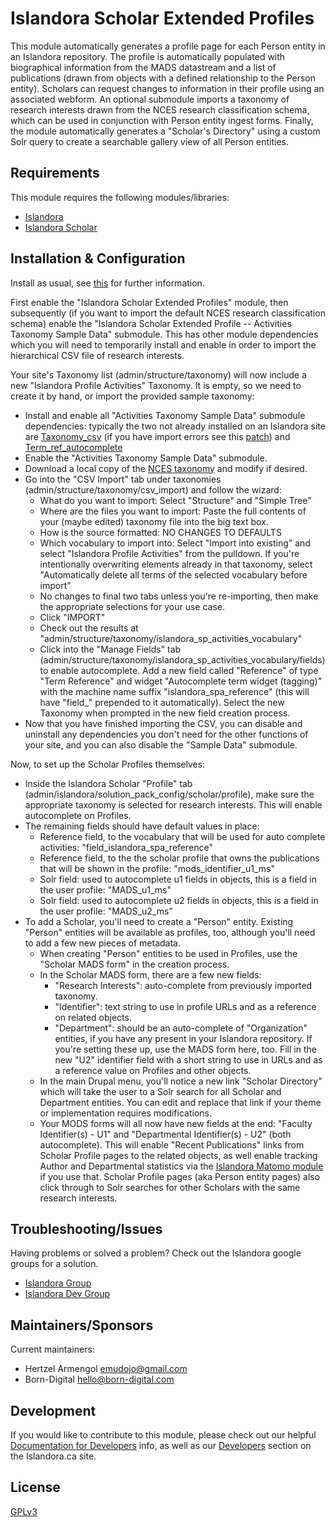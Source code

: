 # Islandora Scholar Extended Profiles

This module automatically generates a profile page for each Person entity in an Islandora repository. The profile is automatically populated with biographical information from the MADS datastream and a list of publications (drawn from objects with a defined relationship to the Person entity). Scholars can request changes to information in their profile using an associated webform. An optional submodule imports a taxonomy of research interests drawn from the NCES research classification schema, which can be used in conjunction with Person entity ingest forms. Finally, the module automatically generates a "Scholar's Directory" using a custom Solr query to create a searchable gallery view of all Person entities.

## Requirements

This module requires the following modules/libraries:

* [Islandora](https://github.com/islandora/islandora)
* [Islandora Scholar](https://github.com/islandora/islandora_scholar)

## Installation & Configuration

Install as usual, see [this](https://drupal.org/documentation/install/modules-themes/modules-7) for further information.

First enable the "Islandora Scholar Extended Profiles" module, then subsequently (if you want to import the default NCES research classification schema) enable the "Islandora Scholar Extended Profile -- Activities Taxonomy Sample Data" submodule. This has other module dependencies which you will need to temporarily install and enable in order to import the hierarchical CSV file of research interests.

Your site's Taxonomy list (admin/structure/taxonomy) will now include a new "Islandora Profile Activities" Taxonomy. It is empty, so we need to create it by hand, or import the provided sample taxonomy:
* Install and enable all "Activities Taxonomy Sample Data" submodule dependencies: typically the two not already installed on an Islandora site are [Taxonomy_csv](https://www.drupal.org/project/taxonomy_csv) (if you have import errors see this [patch](https://www.drupal.org/project/taxonomy_csv/issues/2833513)) and [Term_ref_autocomplete](https://www.drupal.org/project/Term_ref_autocomplete)
* Enable the "Activities Taxonomy Sample Data" submodule.
* Download a local copy of the [NCES taxonomy](https://raw.githubusercontent.com/Islandora-Collaboration-Group/islandora_scholar_profiles/master/modules/islandora_scholar_profile_activity_import/files/LASIR%20Research%20Classification%20Taxonomy%20-%20H_LASIR_Taxonomy_strict_levels.csv) and modify if desired.
* Go into the "CSV Import" tab under taxonomies (admin/structure/taxonomy/csv_import) and follow the wizard:
  * What do you want to import: Select "Structure" and "Simple Tree"
  * Where are the files you want to import: Paste the full contents of your (maybe edited) taxonomy file into the big text box.
  * How is the source formatted: NO CHANGES TO DEFAULTS
  * Which vocabulary to import into: Select "Import into existing" and select "Islandora Profile Activities" from the pulldown. If you're intentionally overwriting elements already in that taxonomy, select "Automatically delete all terms of the selected vocabulary before import"
  * No changes to final two tabs unless you're re-importing, then make the appropriate selections for your use case.
  * Click "IMPORT"
  * Check out the results at "admin/structure/taxonomy/islandora_sp_activities_vocabulary"
  * Click into the "Manage Fields" tab (admin/structure/taxonomy/islandora_sp_activities_vocabulary/fields) to enable autocomplete. Add a new field called "Reference" of type "Term Reference" and widget "Autocomplete term widget (tagging)" with the machine name suffix "islandora_spa_reference" (this will have "field_" prepended to it automatically). Select the new Taxonomy when prompted in the new field creation process.
* Now that you have finished importing the CSV, you can disable and uninstall any dependencies you don't need for the other functions of your site, and you can also disable the "Sample Data" submodule.

Now, to set up the Scholar Profiles themselves:
* Inside the Islandora Scholar "Profile" tab (admin/islandora/solution_pack_config/scholar/profile), make sure the appropriate taxonomy is selected for research interests. This will enable autocomplete on Profiles.
* The remaining fields should have default values in place:
  * Reference field, to the vocabulary that will be used for auto complete activities: "field_islandora_spa_reference"
  * Reference field, to the the scholar profile that owns the publications that will be shown in the profile: "mods_identifier_u1_ms"
  * Solr field: used to autocomplete u1 fields in objects, this is a field in the user profile: "MADS_u1_ms"
  * Solr field: used to autocomplete u2 fields in objects, this is a field in the user profile: "MADS_u2_ms"
* To add a Scholar, you'll need to create a "Person" entity. Existing "Person" entities will be available as profiles, too, although you'll need to add a few new pieces of metadata.
  * When creating "Person" entities to be used in Profiles, use the "Scholar MADS form" in the creation process.
  * In the Scholar MADS form, there are a few new fields:
    * "Research Interests": auto-complete from previously imported taxonomy.
    * "Identifier": text string to use in profile URLs and as a reference on related objects.
    * "Department": should be an auto-complete of "Organization" entities, if you have any present in your Islandora repository. If you're setting these up, use the MADS form here, too. Fill in the new "U2" identifier field with a short string to use in URLs and as a reference value on Profiles and other objects.
  * In the main Drupal menu, you'll notice a new link "Scholar Directory" which will take the user to a Solr search for all Scholar and Department entities. You can edit and replace that link if your theme or implementation requires modifications.
  * Your MODS forms will all now have new fields at the end: "Faculty Identifier(s) - U1" and "Departmental Identifier(s) - U2" (both autocomplete). This will enable "Recent Publications" links from Scholar Profile pages to the related objects, as well enable tracking Author and Departmental statistics via the [Islandora Matomo module](https://github.com/mnylc/islandora_matomo) if you use that. Scholar Profile pages (aka Person entity pages) also click through to Solr searches for other Scholars with the same research interests.

## Troubleshooting/Issues

Having problems or solved a problem? Check out the Islandora google groups for a solution.

* [Islandora Group](https://groups.google.com/forum/?hl=en&fromgroups#!forum/islandora)
* [Islandora Dev Group](https://groups.google.com/forum/?hl=en&fromgroups#!forum/islandora-dev)

## Maintainers/Sponsors

Current maintainers:

* Hertzel Armengol <emudojo@gmail.com>
* Born-Digital <hello@born-digital.com>

## Development

If you would like to contribute to this module, please check out our helpful [Documentation for Developers](https://github.com/Islandora/islandora/wiki#wiki-documentation-for-developers) info, as well as our [Developers](http://islandora.ca/developers) section on the Islandora.ca site.

## License

[GPLv3](http://www.gnu.org/licenses/gpl-3.0.txt)
